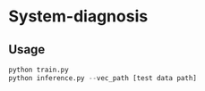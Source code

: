 # System-diagnosis

## Usage

```python
python train.py
python inference.py --vec_path [test data path]
```